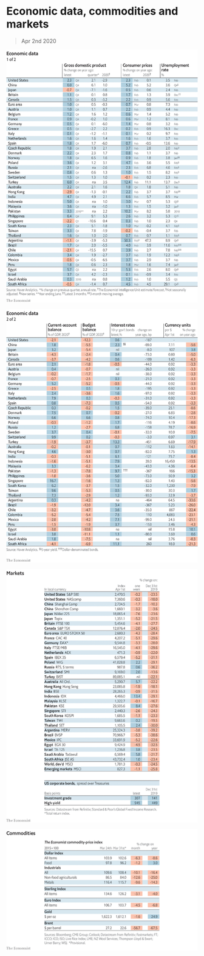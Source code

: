 # Economic data, commodities and markets

> Apr 2nd 2020

![](./images/20200404_INT101.png)

![](./images/20200404_INT102.png)

![](./images/20200404_INT201.png)

![](./images/20200404_INT401.png)